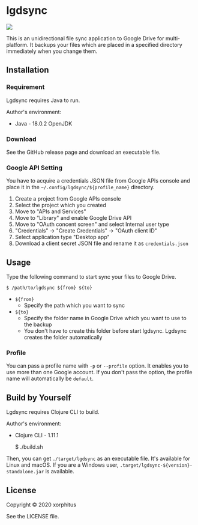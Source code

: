 # lgdsync
![](https://github.com/xorphitus/lgdsync/workflows/CI/badge.svg)

This is an unidirectional file sync application to Google Drive for multi-platform. It backups your files which are placed in a specified directory immediately when you change them.

## Installation
### Requirement
Lgdsync requires Java to run.

Author's environment:

* Java - 18.0.2 OpenJDK

### Download
See the GitHub release page and download an executable file.

### Google API Setting

You have to acquire a credentials JSON file from Google APIs console and place it in the `~/.config/lgdsync/${profile_name}` directory.

1. Create a project from Google APIs console
1. Select the project which you created
1. Move to "APIs and Services"
1. Move to "Library" and enable Google Drive API
1. Move to "OAuth concent screen" and select Internal user type
1. "Credentials" -> "Create Credentials" -> "OAuth client ID"
1. Select application type "Desktop app"
1. Download a client secret JSON file and rename it as `credentials.json`

## Usage

Type the following command to start sync your files to Google Drive.

    $ /path/to/lgdsync ${from} ${to}

* `${from}`
  * Specify the path which you want to sync
* `${to}`
  * Specify the folder name in Google Drive which you want to use to the backup
  * You don't have to create this folder before start lgdsync. Lgdsync creates the folder automatically


### Profile

You can pass a profile name with `-p` or `--profile` option. It enables you to use more than one Google account. If you don't pass the option, the profile name will automatically be `default`.

## Build by Yourself

Lgdsync requires Clojure CLI to build.

Author's environment:

* Clojure CLI - 1.11.1

    $ ./build.sh

Then, you can get `./target/lgdsync` as an executable file. It's available for Linux and macOS.
If you are a Windows user, `.target/lgdsync-${version}-standalone.jar` is available.

## License
Copyright © 2020 xorphitus

See the LICENSE file.
